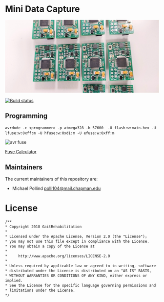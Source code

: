 # Mini Data Capture

![preview](./preview.jpg)

[![Build status](https://ci.appveyor.com/api/projects/status/m28o2q5g6hhju8yk?svg=true)](https://ci.appveyor.com/project/pollend/mini-data-capture)



## Programming

```avrdude -c <programmer> -p atmega328 -b 57600  -U flash:w:main.hex -U lfuse:w:0xff:m -U hfuse:w:0xd1:m -U efuse:w:0xff:m```

![avr fuse](./fuse_bits.png)

[Fuse Calculator](http://eleccelerator.com/fusecalc/fusecalc.php?chip=atmega328p)



## Maintainers

The current maintainers of this repository are:

* Michael Pollind <polli104@mail.chapman.edu>


# License

```
/**
* Copyright 2018 GaitRehabilitation
*
* Licensed under the Apache License, Version 2.0 (the "License");
* you may not use this file except in compliance with the License.
* You may obtain a copy of the License at
*
*     http://www.apache.org/licenses/LICENSE-2.0
*
* Unless required by applicable law or agreed to in writing, software
* distributed under the License is distributed on an "AS IS" BASIS,
* WITHOUT WARRANTIES OR CONDITIONS OF ANY KIND, either express or implied.
* See the License for the specific language governing permissions and
* limitations under the License.
*/

```
